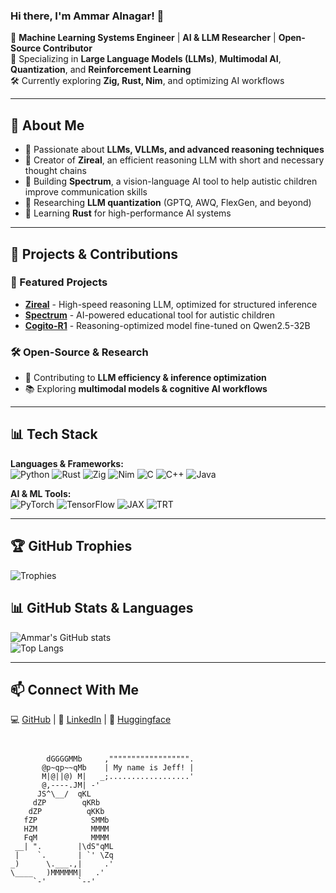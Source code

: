 



### Hi there, I'm Ammar Alnagar! 👋

🚀 **Machine Learning Systems Engineer** | **AI & LLM Researcher** | **Open-Source Contributor**  
🔬 Specializing in **Large Language Models (LLMs)**, **Multimodal AI**, **Quantization**, and **Reinforcement Learning**  
🛠 Currently exploring **Zig, Rust, Nim**, and optimizing AI workflows  

---

## 🧠 About Me
- 🔎 Passionate about **LLMs, VLLMs, and advanced reasoning techniques**
- 📜 Creator of **Zireal**, an efficient reasoning LLM with short and necessary thought chains
- 🤖 Building **Spectrum**, a vision-language AI tool to help autistic children improve communication skills
- 🎯 Researching **LLM quantization** (GPTQ, AWQ, FlexGen, and beyond)
- 🦀 Learning **Rust** for high-performance AI systems

---

## 🔨 Projects & Contributions
### 🚀 Featured Projects
- **[Zireal](https://github.com/Ammar-Alnagar)** - High-speed reasoning LLM, optimized for structured inference
- **[Spectrum](https://github.com/Ammar-Alnagar)** - AI-powered educational tool for autistic children
- **[Cogito-R1](https://github.com/Ammar-Alnagar)** - Reasoning-optimized model fine-tuned on Qwen2.5-32B

### 🛠 Open-Source & Research
- 📝 Contributing to **LLM efficiency & inference optimization**
- 📚 Exploring **multimodal models & cognitive AI workflows**

---

## 📊 Tech Stack
**Languages & Frameworks:**  
![Python](https://img.shields.io/badge/Python-FFD43B?style=flat&logo=python&logoColor=blue) 
![Rust](https://img.shields.io/badge/Rust-000000?style=flat&logo=rust&logoColor=white)
![Zig](https://img.shields.io/badge/Zig-F7A41D?style=flat&logo=zig&logoColor=white)
![Nim](https://img.shields.io/badge/Nim-FFE953?style=flat&logo=nim&logoColor=black)
![C](https://img.shields.io/badge/C-00599C?style=flat&logo=c&logoColor=white)
![C++](https://img.shields.io/badge/C++-00599C?style=flat&logo=c%2B%2B&logoColor=white)
![Java](https://img.shields.io/badge/Java-ED8B00?style=flat&logo=java&logoColor=white)

**AI & ML Tools:**  
![PyTorch](https://img.shields.io/badge/PyTorch-EE4C2C?style=flat&logo=pytorch&logoColor=white)
![TensorFlow](https://img.shields.io/badge/TensorFlow-FF6F00?style=flat&logo=tensorflow&logoColor=white)
![JAX](https://img.shields.io/badge/JAX-007ACC?style=flat&logo=jax&logoColor=white)
![TRT](https://img.shields.io/badge/TensorRT-76B900?style=flat&logo=nvidia&logoColor=white)

---

## 🏆 GitHub Trophies
![Trophies](https://github-profile-trophy.vercel.app/?username=Ammar-Alnagar&theme=radical)

## 📊 GitHub Stats & Languages
![Ammar's GitHub stats](https://github-readme-stats.vercel.app/api?username=Ammar-Alnagar&show_icons=true&theme=radical)  
![Top Langs](https://github-readme-stats.vercel.app/api/top-langs/?username=Ammar-Alnagar&layout=compact&theme=radical)

---

## 📫 Connect With Me
💻 [GitHub](https://github.com/Ammar-Alnagar) | 📜 [LinkedIn](https://www.linkedin.com/in/ammar-alnagar-393413201/) | 🤗 [Huggingface](https://huggingface.co/Daemontatox)



```

                      
        dGGGGMMb     ,"""""""""""""""""".
       @p~qp~~qMb    | My name is Jeff! |
       M|@||@) M|   _;..................'
       @,----.JM| -'
      JS^\__/  qKL
     dZP        qKRb
    dZP          qKKb
   fZP            SMMb
   HZM            MMMM
   FqM            MMMM
 __| ".        |\dS"qML
 |    `.       | `' \Zq
_)      \.___.,|     .'
\____   )MMMMMM|   .'
     `-'       `--' 

```


